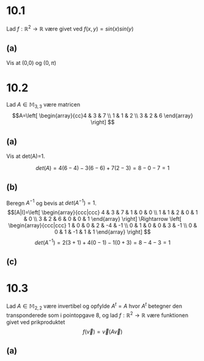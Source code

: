 # 10.1
Lad $f:\mathbb{R}^{2}\to \mathbb{R}$ være givet ved $f(x,y)=sin(x)sin(y)$
## (a)
Vis at (0,0) og $(0,\pi )$ 
# 10.2
Lad $A \in \mathbb{M}_{3,3}$ være matricen $$A=\left[
\begin{array}{cc}4 & 3 & 7  \\ 1 & 1 & 2 \\ 3 & 2 & 6
\end{array}
\right] $$
## (a)
Vis at det(A)=1.

$$det(A)=4(6-4)-3(6-6)+7(2-3)=8-0-7=1$$
## (b)
Beregn $A^{-1}$ og bevis at $det(A^{-1})=1$.
$$[A|I]=\left[
\begin{array}{ccc|ccc}
4 & 3 & 7 & 1 & 0 & 0 \\ 
1 & 1 & 2 & 0 & 1 & 0 \\ 
3 & 2 & 6 & 0 & 0 & 1
\end{array}
\right] \Rightarrow \left[
\begin{array}{ccc|ccc}
1 & 0 & 0  & 2 & -4 & -1 \\ 
0 & 1 & 0 & 0 & 3 & -1 \\ 
0 & 0 & 1 & -1 & 1 & 1
\end{array}
\right] $$
$$det(A^{-1})=2(3+1)+4(0-1)-1(0+3)=8-4-3=1$$
## (c)

# 10.3
Lad $A \in \mathbb{M}_{2,2}$ være invertibel og opfylde $A^{t}=A$ hvor $A^{t}$ betegner den transponderede som i pointopgave 8, og lad $f:\mathbb{R}^{2}\to \mathbb{R}$ være funktionen givet ved prikproduktet
$$f(\vec{v})=\vec{v}(A \vec{v})$$
## (a)
